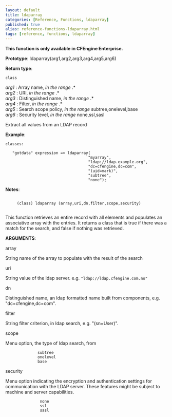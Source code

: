 ```yaml
---
layout: default
title: ldaparray
categories: [Reference, Functions, ldaparray]
published: true
alias: reference-functions-ldaparray.html
tags: [reference, functions, ldaparray]
---
```


**This function is only available in CFEngine Enterprise.**



**Prototype**: ldaparray(arg1,arg2,arg3,arg4,arg5,arg6) 

**Return type**:

`class`

  
 *arg1* : Array name, *in the range* .\*   
 *arg2* : URI, *in the range* .\*   
 *arg3* : Distinguished name, *in the range* .\*   
 *arg4* : Filter, *in the range* .\*   
 *arg5* : Search scope policy, *in the range* subtree,onelevel,base   
 *arg6* : Security level, *in the range* none,ssl,sasl   

Extract all values from an LDAP record

**Example**:  
   

```cf3
classes:

   "gotdata" expression => ldaparray(
                                    "myarray",
                                    "ldap://ldap.example.org",
                                    "dc=cfengine,dc=com",
                                    "(uid=mark)",
                                    "subtree",
                                    "none");
```

**Notes**:  
   

```cf3
     
     (class) ldaparray (array,uri,dn,filter,scope,security)
     
```

This function retrieves an entire record with all elements and populates
an associative array with the entries. It returns a class that is true
if there was a match for the search, and false if nothing was retrieved.

**ARGUMENTS**:

array

String name of the array to populate with the result of the search   

uri

String value of the ldap server. e.g. `"ldap://ldap.cfengine.com.no"`   

dn

Distinguished name, an ldap formatted name built from components, e.g.
"dc=cfengine,dc=com".   

filter

String filter criterion, in ldap search, e.g. "(sn=User)".   

scope

Menu option, the type of ldap search, from

```cf3
              subtree
              onelevel
              base
```

  

security

Menu option indicating the encryption and authentication settings for
communication with the LDAP server. These features might be subject to
machine and server capabilities.

```cf3
               none
               ssl
               sasl
```
